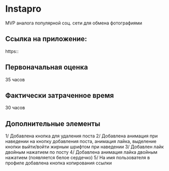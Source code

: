 # Instapro

MVP аналога популярной соц. сети для обмена фотографиями

## Ссылка на приложение:

https::

## Первоначальная оценка

35 часов

## Фактически затраченное время

30 часов

## Дополнительные элементы

1/ Добавлена кнопка для удаления поста
2/ Добавлена анимация при наведении на кнопку добавления поста, анимация лайка, выделение кнопки выйти/войти жирным шрифтом при наведении
3/ Добавлен лайк двойным нажатием по посту
4/ Добавлена анимация лайка двойным нажатием (появляется белое сердечко)
5/ На имя пользователя в профиле добавлена кнопка копирования ссылки 
